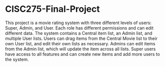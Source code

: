 # CISC275-Final-Project

This project is a movie rating system with three different levels of users: Super, Admin, and User. Each role has different permissions and can edit different data. The system contains a Central item list, an Admin list, and multiple User lists. Users can drag items from the Central Movie list to their own User list, and edit their own lists as necessary. Admins can edit items from the Admin list, which will update the item across all lists. Super users have access to all features and can create new items and add more users to the system.
